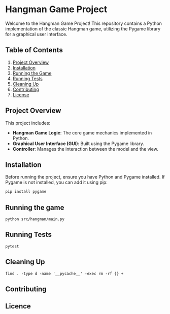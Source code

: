 # Hangman Game Project

Welcome to the Hangman Game Project! This repository contains a Python implementation of the classic Hangman game, utilizing the Pygame library for a graphical user interface.

## Table of Contents

1. [Project Overview](#project-overview)
2. [Installation](#installation)
3. [Running the Game](#running-the-game)
4. [Running Tests](#running-tests)
5. [Cleaning Up](#cleaning-up)
6. [Contributing](#contributing)
7. [License](#license)

## Project Overview

This project includes:
- **Hangman Game Logic**: The core game mechanics implemented in Python.
- **Graphical User Interface (GUI)**: Built using the Pygame library.
- **Controller**: Manages the interaction between the model and the view.

## Installation

Before running the project, ensure you have Python and Pygame installed. If Pygame is not installed, you can add it using pip:

```bash
pip install pygame
```

## Running the game
```
python src/hangman/main.py
```

## Running Tests
```
pytest
```

## Cleaning Up
```
find . -type d -name '__pycache__' -exec rm -rf {} +
```

## Contributing
## Licence
